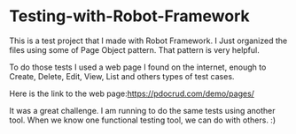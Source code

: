 # Testing-with-Robot-Framework
This is a test project that I made with Robot Framework.
I Just organized the files using some of Page Object pattern. That pattern is very helpful.

To do those tests I used a web page I found on the internet, enough to Create, Delete, Edit, View, List and others types of test cases.

Here is the link to the web page:https://pdocrud.com/demo/pages/

It was a great challenge. I am running to do the same tests using another tool. When we know one functional testing tool, we can do with others. :)

